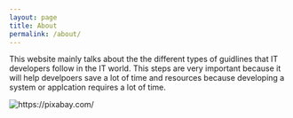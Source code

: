 ```yaml
---
layout: page
title: About
permalink: /about/
---
```


This website mainly talks about the the different types of guidlines that  IT developers follow in the IT world. This steps are very important because it will help develpoers save a lot of time and resources because developing a system or applcation requires a lot of time. 

<img src="https://cdn.pixabay.com/photo/2016/09/08/04/12/programmer-1653351_1280.png" alt="https://pixabay.com/">

